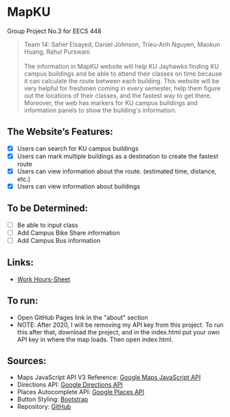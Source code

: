# MapKU
Group Project No.3 for EECS 448 

><h>Team 14: Saher Elsayed, Daniel Johnson, Trieu-Anh Nguyen, Maokun Huang, Rahul Purswani<h>  
</br>The information in MapKU website will help KU Jayhawks finding KU campus buildings and be able to attend their classes on time because it can calculate the route between each building. This website will be very helpful for freshmen coming in every semester, help them figure out the locations of their classes, and the fastest way to get there. Moreover, the web has markers for KU campus buildings and information panels to show the building's information.
  
## The Website’s Features:
- [x] Users can search for KU campus buildings</br>
- [x] Users can mark multiple buildings as a destination to create the fastest route </br>
- [x] Users can view information about the route. (estimated time, distance, etc.)</br>
- [x] Users can view information about buildings
## To be Determined:
- [ ] Be able to input class
- [ ] Add Campus Bike Share information
- [ ] Add Campus Bus information

## Links:
  - [Work Hours-Sheet](https://docs.google.com/spreadsheets/d/10vYHJi0r3QG4YEa_zGyJaf-fYmN1XxHtPdT_CvGnllA/edit#gid=0)
## To run:
  - Open GitHub Pages link in the "about" section
  - NOTE: After 2020, I will be removing my API key from this project.
     To run this after that, download the project, and in the index.html
     put your own API key in where the map loads. Then open index.html.
## Sources:
- Maps JavaScript API V3 Reference: [Google Maps JavaScript API](https://developers.google.com/maps/documentation/javascript/reference/map)
- Directions API: [Google Directions API](https://developers.google.com/maps/documentation/directions/overview)
- Places Autocomplete API: [Google Places API](https://developers.google.com/places/web-service/overview)
- Button Styling: [Bootstrap](https://getbootstrap.com/)
- Repository: [GitHub](https://github.com/DanielRJohnson/MapKU)
